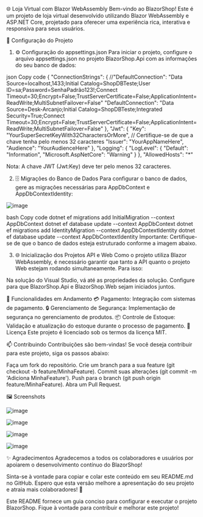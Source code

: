 🌐 Loja Virtual com Blazor WebAssembly
Bem-vindo ao BlazorShop! Este é um projeto de loja virtual desenvolvido utilizando Blazor WebAssembly e ASP.NET Core, projetado para oferecer uma experiência rica, interativa e responsiva para seus usuários.

🚀 Configuração do Projeto
1. ⚙️ Configuração do appsettings.json
Para iniciar o projeto, configure o arquivo appsettings.json no projeto BlazorShop.Api com as informações do seu banco de dados:

json
Copy code
{
  "ConnectionStrings": {
    //"DefaultConnection": "Data Source=localhost,1433;Initial Catalog=ShopDBTeste;User ID=sa;Password=SenhaPadrão123!;Connect Timeout=30;Encrypt=False;TrustServerCertificate=False;ApplicationIntent=ReadWrite;MultiSubnetFailover=False"
    "DefaultConnection": "Data Source=Desk-Arcanjo;Initial Catalog=ShopDBTeste;Integrated Security=True;Connect Timeout=30;Encrypt=False;TrustServerCertificate=False;ApplicationIntent=ReadWrite;MultiSubnetFailover=False"
  },
  "Jwt": {
    "Key": "YourSuperSecretKeyWith32CharactersOrMore", // Certifique-se de que a chave tenha pelo menos 32 caracteres
    "Issuer": "YourAppNameHere",
    "Audience": "YourAudienceHere"
  },
  "Logging": {
    "LogLevel": {
      "Default": "Information",
      "Microsoft.AspNetCore": "Warning"
    }
  },
  "AllowedHosts": "*"

  
Nota: A chave JWT (Jwt:Key) deve ter pelo menos 32 caracteres.

2. 🗄️ Migrações do Banco de Dados
Para configurar o banco de dados, gere as migrações necessárias para AppDbContext e AppDbContextIdentity:

![image](https://github.com/user-attachments/assets/6e8ab929-d862-4420-8f31-ff35589d31dd)


bash
Copy code
dotnet ef migrations add InitialMigration --context AppDbContext
dotnet ef database update --context AppDbContext
dotnet ef migrations add IdentityMigration --context AppDbContextIdentity
dotnet ef database update --context AppDbContextIdentity
Importante: Certifique-se de que o banco de dados esteja estruturado conforme a imagem abaixo.



3. 🌐 Inicialização dos Projetos API e Web
Como o projeto utiliza Blazor WebAssembly, é necessário garantir que tanto a API quanto o projeto Web estejam rodando simultaneamente. Para isso:

Na solução do Visual Studio, vá até as propriedades da solução.
Configure para que BlazorShop.Api e BlazorShop.Web sejam iniciados juntos.


🔧 Funcionalidades em Andamento
💳 Pagamento: Integração com sistemas de pagamento.
🔒 Gerenciamento de Segurança: Implementação de segurança no gerenciamento de produtos.
📦 Controle de Estoque: Validação e atualização do estoque durante o processo de pagamento.
📄 Licença
Este projeto é licenciado sob os termos da licença MIT.

📫 Contribuindo
Contribuições são bem-vindas! Se você deseja contribuir para este projeto, siga os passos abaixo:

Faça um fork do repositório.
Crie um branch para a sua feature (git checkout -b feature/MinhaFeature).
Commit suas alterações (git commit -m 'Adiciona MinhaFeature').
Push para o branch (git push origin feature/MinhaFeature).
Abra um Pull Request.

🖼️ Screenshots

![image](https://github.com/user-attachments/assets/fb785009-3762-4776-82f5-6b927e94ee12)

![image](https://github.com/user-attachments/assets/7dc66ea5-e614-43aa-8a67-a566e81d113a)

![image](https://github.com/user-attachments/assets/016cf9d8-4532-4b2a-adf4-37554d7ccc70)

![image](https://github.com/user-attachments/assets/ba60f20c-5f0b-4403-9dd9-bc736f6f5873)



✨ Agradecimentos
Agradecemos a todos os colaboradores e usuários por apoiarem o desenvolvimento contínuo do BlazorShop!

Sinta-se à vontade para copiar e colar este conteúdo em seu README.md no GitHub. Espero que esta versão melhore a apresentação do seu projeto e atraia mais colaboradores! 🚀

Este README fornece um guia conciso para configurar e executar o projeto BlazorShop. Fique à vontade para contribuir e melhorar este projeto!



